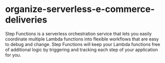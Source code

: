 # organize-serverless-e-commerce-deliveries

Step Functions is a serverless orchestration service that lets you easily coordinate multiple Lambda functions into flexible workflows that are easy to debug and change. Step Functions will keep your Lambda functions free of additional logic by triggering and tracking each step of your application for you.
